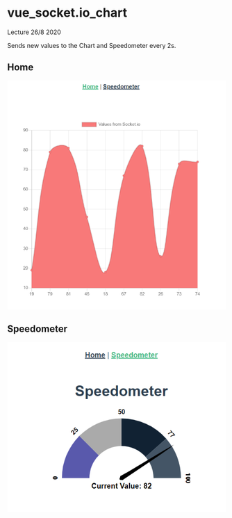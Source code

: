 # vue_socket.io_chart

Lecture 26/8 2020

Sends new values to the Chart and Speedometer every 2s.

## Home

![chart](./vue-app/src/assets/chart.png)

## Speedometer

![speedometer](./vue-app/src/assets/speed.png)
